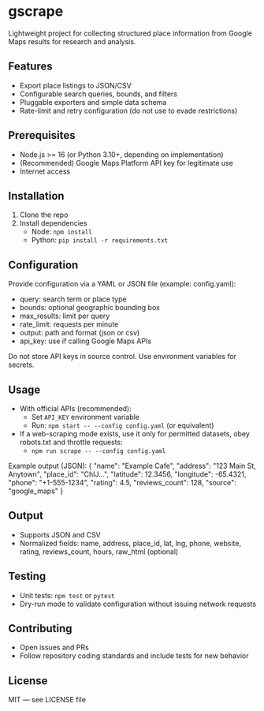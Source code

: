 # gscrape

Lightweight project for collecting structured place information from Google Maps results for research and analysis.

## Features
- Export place listings to JSON/CSV
- Configurable search queries, bounds, and filters
- Pluggable exporters and simple data schema
- Rate-limit and retry configuration (do not use to evade restrictions)

## Prerequisites
- Node.js >= 16 (or Python 3.10+, depending on implementation)
- (Recommended) Google Maps Platform API key for legitimate use
- Internet access

## Installation
1. Clone the repo
2. Install dependencies
    - Node: `npm install`
    - Python: `pip install -r requirements.txt`

## Configuration
Provide configuration via a YAML or JSON file (example: config.yaml):
- query: search term or place type
- bounds: optional geographic bounding box
- max_results: limit per query
- rate_limit: requests per minute
- output: path and format (json or csv)
- api_key: use if calling Google Maps APIs

Do not store API keys in source control. Use environment variables for secrets.

## Usage
- With official APIs (recommended):
  - Set `API_KEY` environment variable
  - Run: `npm start -- --config config.yaml` (or equivalent)
- If a web-scraping mode exists, use it only for permitted datasets, obey robots.txt and throttle requests:
  - `npm run scrape -- --config config.yaml`

Example output (JSON):
{
  "name": "Example Cafe",
  "address": "123 Main St, Anytown",
  "place_id": "ChIJ...",
  "latitude": 12.3456,
  "longitude": -65.4321,
  "phone": "+1-555-1234",
  "rating": 4.5,
  "reviews_count": 128,
  "source": "google_maps"
}

## Output
- Supports JSON and CSV
- Normalized fields: name, address, place_id, lat, lng, phone, website, rating, reviews_count, hours, raw_html (optional)

## Testing
- Unit tests: `npm test` or `pytest`
- Dry-run mode to validate configuration without issuing network requests

## Contributing
- Open issues and PRs
- Follow repository coding standards and include tests for new behavior

## License
MIT — see LICENSE file
